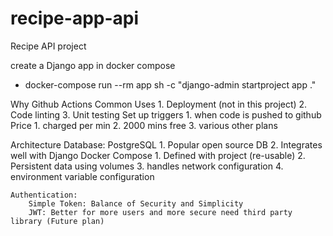 # recipe-app-api
Recipe API project


create a Django app in docker compose
 - docker-compose run --rm app sh -c "django-admin startproject app ."


Why Github Actions
    Common Uses
        1. Deployment (not in this project)
        2. Code linting
        3. Unit testing
    Set up triggers
        1. when code is pushed to github
    Price
        1. charged per min
        2. 2000 mins free
        3. various other plans

Architecture
    Database:
        PostgreSQL
            1. Popular open source DB
            2. Integrates well with Django
        Docker Compose
            1. Defined with project (re-usable)
            2. Persistent data using volumes
            3. handles network configuration
            4. environment variable configuration

    Authentication:
        Simple Token: Balance of Security and Simplicity
        JWT: Better for more users and more secure need third party library (Future plan)